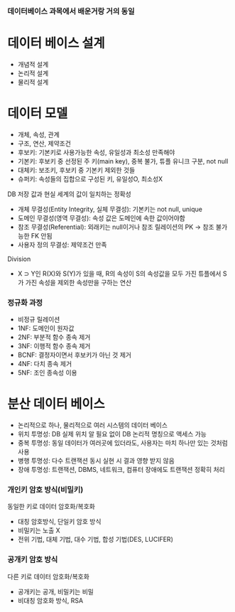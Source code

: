 ### 데이터베이스 과목에서 배운거랑 거의 동일

# 데이터 베이스 설계

- 개념적 설계
- 논리적 설계
- 물리적 설계

# 데이터 모델

- 개체, 속성, 관계
- 구조, 연산, 제약조건
- 후보키: 기본키로 사용가능한 속성, 유일성과 최소성 만족해야
- 기본키: 후보키 중 선정된 주 키(main key), 중복 불가, 튜플 유니크 구분, not null
- 대체키: 보조키, 후보키 중 기본키 제외한 것들
- 슈퍼키: 속성들의 집합으로 구성된 키, 유일성O, 최소성X

DB 저장 값과 현실 세계의 값이 일치하는 정확성

- 개체 무결성(Entity Integrity, 실체 무결성): 기본키는 not null, unique
- 도메인 무결성(영역 무결성): 속성 값은 도메인에 속한 값이어야함
- 참조 무결성(Referential): 외래키는 null이거나 참조 릴레이션의 PK → 참조 불가능한 FK 안됨
- 사용자 정의 무결성: 제약조건 만족

Division

- X ⊃ Y인 R(X)와 S(Y)가 있을 때, R의 속성이 S의 속성값을 모두 가진 튜플에서 S가 가진 속성을 제외한 속성만을 구하는 연산

### 정규화 과정

- 비정규 릴레이션
- 1NF: 도메인이 원자값
- 2NF: 부분적 함수 종속 제거
- 3NF: 이행적 함수 종속 제거
- BCNF: 결정자이면서 후보키가 아닌 것 제거
- 4NF: 다치 종속 제거
- 5NF: 조인 종속성 이용

# 분산 데이터 베이스

- 논리적으로 하나, 물리적으로 여러 시스템의 데이터 베이스
- 위치 투명성: DB 실제 위치 알 필요 없이 DB 논리적 명칭으로 액세스 가능
- 중복 투명성: 동일 데이터가 여러곳에 있더라도, 사용자는 마치 하나만 있는 것처럼 사용
- 병행 투명성: 다수 트랜잭션 동시 실현 시 결과 영향 받지 않음
- 장애 투명성: 트랜잭션, DBMS, 네트워크, 컴퓨터 장애에도 트랜잭션 정확히 처리

### 개인키 암호 방식(비밀키)

동일한 키로 데이터 암호화/복호화

- 대칭 암호방식, 단일키 암호 방식
- 비밀키는 노출 X
- 전위 기법, 대체 기법, 대수 기법, 합성 기법(DES, LUCIFER)

### 공개키 암호 방식

다른 키로 데이터 암호화/복호화

- 공개키는 공개, 비밀키는 비밀
- 비대칭 암호화 방식, RSA
